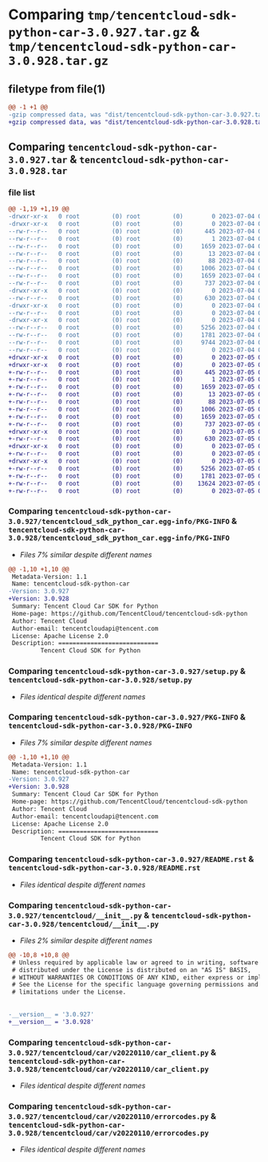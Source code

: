 # Comparing `tmp/tencentcloud-sdk-python-car-3.0.927.tar.gz` & `tmp/tencentcloud-sdk-python-car-3.0.928.tar.gz`

## filetype from file(1)

```diff
@@ -1 +1 @@
-gzip compressed data, was "dist/tencentcloud-sdk-python-car-3.0.927.tar", last modified: Tue Jul  4 00:16:29 2023, max compression
+gzip compressed data, was "dist/tencentcloud-sdk-python-car-3.0.928.tar", last modified: Wed Jul  5 00:20:31 2023, max compression
```

## Comparing `tencentcloud-sdk-python-car-3.0.927.tar` & `tencentcloud-sdk-python-car-3.0.928.tar`

### file list

```diff
@@ -1,19 +1,19 @@
-drwxr-xr-x   0 root         (0) root         (0)        0 2023-07-04 00:16:29.000000 tencentcloud-sdk-python-car-3.0.927/
-drwxr-xr-x   0 root         (0) root         (0)        0 2023-07-04 00:16:29.000000 tencentcloud-sdk-python-car-3.0.927/tencentcloud_sdk_python_car.egg-info/
--rw-r--r--   0 root         (0) root         (0)      445 2023-07-04 00:16:29.000000 tencentcloud-sdk-python-car-3.0.927/tencentcloud_sdk_python_car.egg-info/SOURCES.txt
--rw-r--r--   0 root         (0) root         (0)        1 2023-07-04 00:16:29.000000 tencentcloud-sdk-python-car-3.0.927/tencentcloud_sdk_python_car.egg-info/dependency_links.txt
--rw-r--r--   0 root         (0) root         (0)     1659 2023-07-04 00:16:29.000000 tencentcloud-sdk-python-car-3.0.927/tencentcloud_sdk_python_car.egg-info/PKG-INFO
--rw-r--r--   0 root         (0) root         (0)       13 2023-07-04 00:16:29.000000 tencentcloud-sdk-python-car-3.0.927/tencentcloud_sdk_python_car.egg-info/top_level.txt
--rw-r--r--   0 root         (0) root         (0)       88 2023-07-04 00:16:29.000000 tencentcloud-sdk-python-car-3.0.927/setup.cfg
--rw-r--r--   0 root         (0) root         (0)     1006 2023-07-04 00:16:29.000000 tencentcloud-sdk-python-car-3.0.927/setup.py
--rw-r--r--   0 root         (0) root         (0)     1659 2023-07-04 00:16:29.000000 tencentcloud-sdk-python-car-3.0.927/PKG-INFO
--rw-r--r--   0 root         (0) root         (0)      737 2023-07-04 00:16:29.000000 tencentcloud-sdk-python-car-3.0.927/README.rst
-drwxr-xr-x   0 root         (0) root         (0)        0 2023-07-04 00:16:29.000000 tencentcloud-sdk-python-car-3.0.927/tencentcloud/
--rw-r--r--   0 root         (0) root         (0)      630 2023-07-04 00:16:29.000000 tencentcloud-sdk-python-car-3.0.927/tencentcloud/__init__.py
-drwxr-xr-x   0 root         (0) root         (0)        0 2023-07-04 00:16:29.000000 tencentcloud-sdk-python-car-3.0.927/tencentcloud/car/
--rw-r--r--   0 root         (0) root         (0)        0 2023-07-04 00:16:29.000000 tencentcloud-sdk-python-car-3.0.927/tencentcloud/car/__init__.py
-drwxr-xr-x   0 root         (0) root         (0)        0 2023-07-04 00:16:29.000000 tencentcloud-sdk-python-car-3.0.927/tencentcloud/car/v20220110/
--rw-r--r--   0 root         (0) root         (0)     5256 2023-07-04 00:16:29.000000 tencentcloud-sdk-python-car-3.0.927/tencentcloud/car/v20220110/car_client.py
--rw-r--r--   0 root         (0) root         (0)     1781 2023-07-04 00:16:29.000000 tencentcloud-sdk-python-car-3.0.927/tencentcloud/car/v20220110/errorcodes.py
--rw-r--r--   0 root         (0) root         (0)     9744 2023-07-04 00:16:29.000000 tencentcloud-sdk-python-car-3.0.927/tencentcloud/car/v20220110/models.py
--rw-r--r--   0 root         (0) root         (0)        0 2023-07-04 00:16:29.000000 tencentcloud-sdk-python-car-3.0.927/tencentcloud/car/v20220110/__init__.py
+drwxr-xr-x   0 root         (0) root         (0)        0 2023-07-05 00:20:31.000000 tencentcloud-sdk-python-car-3.0.928/
+drwxr-xr-x   0 root         (0) root         (0)        0 2023-07-05 00:20:31.000000 tencentcloud-sdk-python-car-3.0.928/tencentcloud_sdk_python_car.egg-info/
+-rw-r--r--   0 root         (0) root         (0)      445 2023-07-05 00:20:31.000000 tencentcloud-sdk-python-car-3.0.928/tencentcloud_sdk_python_car.egg-info/SOURCES.txt
+-rw-r--r--   0 root         (0) root         (0)        1 2023-07-05 00:20:31.000000 tencentcloud-sdk-python-car-3.0.928/tencentcloud_sdk_python_car.egg-info/dependency_links.txt
+-rw-r--r--   0 root         (0) root         (0)     1659 2023-07-05 00:20:31.000000 tencentcloud-sdk-python-car-3.0.928/tencentcloud_sdk_python_car.egg-info/PKG-INFO
+-rw-r--r--   0 root         (0) root         (0)       13 2023-07-05 00:20:31.000000 tencentcloud-sdk-python-car-3.0.928/tencentcloud_sdk_python_car.egg-info/top_level.txt
+-rw-r--r--   0 root         (0) root         (0)       88 2023-07-05 00:20:31.000000 tencentcloud-sdk-python-car-3.0.928/setup.cfg
+-rw-r--r--   0 root         (0) root         (0)     1006 2023-07-05 00:20:31.000000 tencentcloud-sdk-python-car-3.0.928/setup.py
+-rw-r--r--   0 root         (0) root         (0)     1659 2023-07-05 00:20:31.000000 tencentcloud-sdk-python-car-3.0.928/PKG-INFO
+-rw-r--r--   0 root         (0) root         (0)      737 2023-07-05 00:20:31.000000 tencentcloud-sdk-python-car-3.0.928/README.rst
+drwxr-xr-x   0 root         (0) root         (0)        0 2023-07-05 00:20:31.000000 tencentcloud-sdk-python-car-3.0.928/tencentcloud/
+-rw-r--r--   0 root         (0) root         (0)      630 2023-07-05 00:20:31.000000 tencentcloud-sdk-python-car-3.0.928/tencentcloud/__init__.py
+drwxr-xr-x   0 root         (0) root         (0)        0 2023-07-05 00:20:31.000000 tencentcloud-sdk-python-car-3.0.928/tencentcloud/car/
+-rw-r--r--   0 root         (0) root         (0)        0 2023-07-05 00:20:31.000000 tencentcloud-sdk-python-car-3.0.928/tencentcloud/car/__init__.py
+drwxr-xr-x   0 root         (0) root         (0)        0 2023-07-05 00:20:31.000000 tencentcloud-sdk-python-car-3.0.928/tencentcloud/car/v20220110/
+-rw-r--r--   0 root         (0) root         (0)     5256 2023-07-05 00:20:31.000000 tencentcloud-sdk-python-car-3.0.928/tencentcloud/car/v20220110/car_client.py
+-rw-r--r--   0 root         (0) root         (0)     1781 2023-07-05 00:20:31.000000 tencentcloud-sdk-python-car-3.0.928/tencentcloud/car/v20220110/errorcodes.py
+-rw-r--r--   0 root         (0) root         (0)    13624 2023-07-05 00:20:31.000000 tencentcloud-sdk-python-car-3.0.928/tencentcloud/car/v20220110/models.py
+-rw-r--r--   0 root         (0) root         (0)        0 2023-07-05 00:20:31.000000 tencentcloud-sdk-python-car-3.0.928/tencentcloud/car/v20220110/__init__.py
```

### Comparing `tencentcloud-sdk-python-car-3.0.927/tencentcloud_sdk_python_car.egg-info/PKG-INFO` & `tencentcloud-sdk-python-car-3.0.928/tencentcloud_sdk_python_car.egg-info/PKG-INFO`

 * *Files 7% similar despite different names*

```diff
@@ -1,10 +1,10 @@
 Metadata-Version: 1.1
 Name: tencentcloud-sdk-python-car
-Version: 3.0.927
+Version: 3.0.928
 Summary: Tencent Cloud Car SDK for Python
 Home-page: https://github.com/TencentCloud/tencentcloud-sdk-python
 Author: Tencent Cloud
 Author-email: tencentcloudapi@tencent.com
 License: Apache License 2.0
 Description: ============================
         Tencent Cloud SDK for Python
```

### Comparing `tencentcloud-sdk-python-car-3.0.927/setup.py` & `tencentcloud-sdk-python-car-3.0.928/setup.py`

 * *Files identical despite different names*

### Comparing `tencentcloud-sdk-python-car-3.0.927/PKG-INFO` & `tencentcloud-sdk-python-car-3.0.928/PKG-INFO`

 * *Files 7% similar despite different names*

```diff
@@ -1,10 +1,10 @@
 Metadata-Version: 1.1
 Name: tencentcloud-sdk-python-car
-Version: 3.0.927
+Version: 3.0.928
 Summary: Tencent Cloud Car SDK for Python
 Home-page: https://github.com/TencentCloud/tencentcloud-sdk-python
 Author: Tencent Cloud
 Author-email: tencentcloudapi@tencent.com
 License: Apache License 2.0
 Description: ============================
         Tencent Cloud SDK for Python
```

### Comparing `tencentcloud-sdk-python-car-3.0.927/README.rst` & `tencentcloud-sdk-python-car-3.0.928/README.rst`

 * *Files identical despite different names*

### Comparing `tencentcloud-sdk-python-car-3.0.927/tencentcloud/__init__.py` & `tencentcloud-sdk-python-car-3.0.928/tencentcloud/__init__.py`

 * *Files 2% similar despite different names*

```diff
@@ -10,8 +10,8 @@
 # Unless required by applicable law or agreed to in writing, software
 # distributed under the License is distributed on an "AS IS" BASIS,
 # WITHOUT WARRANTIES OR CONDITIONS OF ANY KIND, either express or implied.
 # See the License for the specific language governing permissions and
 # limitations under the License.
 
 
-__version__ = '3.0.927'
+__version__ = '3.0.928'
```

### Comparing `tencentcloud-sdk-python-car-3.0.927/tencentcloud/car/v20220110/car_client.py` & `tencentcloud-sdk-python-car-3.0.928/tencentcloud/car/v20220110/car_client.py`

 * *Files identical despite different names*

### Comparing `tencentcloud-sdk-python-car-3.0.927/tencentcloud/car/v20220110/errorcodes.py` & `tencentcloud-sdk-python-car-3.0.928/tencentcloud/car/v20220110/errorcodes.py`

 * *Files identical despite different names*

